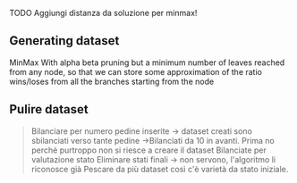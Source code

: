 

TODO
Aggiungi distanza da soluzione per minmax!

## Generating dataset
MinMax With alpha beta pruning but a minimum number of leaves reached from any node, so that we can store some approximation of the ratio wins/loses from all the branches starting from the node

## Pulire dataset
>Bilanciare per numero pedine inserite -> dataset creati sono sbilanciati verso tante pedine
    ->Bilanciati da 10 in avanti. Prima no perché purtroppo non si riesce a creare il dataset
>Bilanciate per valutazione stato 
>Eliminare stati finali -> non servono, l'algoritmo li riconosce già
>Pescare da più dataset così c'è varietà da stato iniziale.